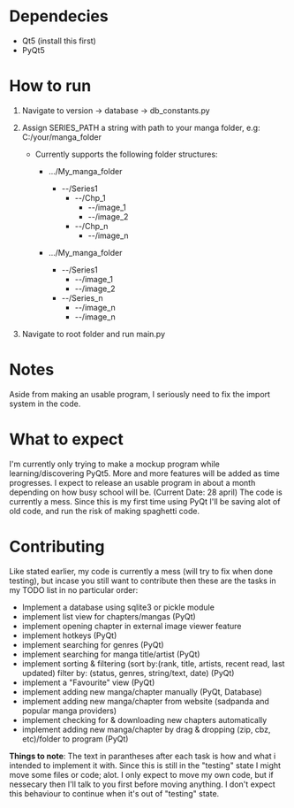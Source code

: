 # Dependecies
- Qt5 (install this first)
- PyQt5

# How to run
1. Navigate to version -> database -> db_constants.py
2. Assign SERIES_PATH a string with path to your manga folder, e.g: C:/your/manga_folder
    - Currently supports the following folder structures:
        + .../My_manga_folder
            - --/Series1
                - --/Chp_1
                    - --/image_1
                    - --/image_2
                - --/Chp_n
                    - --/image_n

        + .../My_manga_folder
            - --/Series1
                - --/image_1
                - --/image_2
            - --/Series_n
                - --/image_n
                - --/image_n

3. Navigate to root folder and run main.py

# Notes
Aside from making an usable program, I seriously need to fix the import system in the code.

# What to expect
I'm currently only trying to make a mockup program while learning/discovering PyQt5. More and more features will be added as time progresses. I expect to release an usable program in about a month depending on how busy school will be. (Current Date: 28 april)
The code is currently a mess.
Since this is my first time using PyQt I'll be saving alot of old code, and run the risk of making spaghetti code.

# Contributing
Like stated earlier, my code is currently a mess (will try to fix when done testing), but incase you still want to contribute then these are the tasks in my TODO list in no particular order:
- Implement a database using sqlite3 or pickle module
- implement list view for chapters/mangas (PyQt)
- implement opening chapter in external image viewer feature
- implement hotkeys (PyQt)
- implement searching for genres (PyQt)
- implement searching for manga title/artist (PyQt)
- implement sorting & filtering (sort by:(rank, title, artists, recent read, last updated) filter by: (status, genres, string/text, date) (PyQt)
- implement a "Favourite" view (PyQt)
- implement adding new manga/chapter manually (PyQt, Database)
- implement adding new manga/chapter from website (sadpanda and popular manga providers)
- implement checking for & downloading new chapters automatically
- implement adding new manga/chapter by drag & dropping (zip, cbz, etc)/folder to program (PyQt)

**Things to note**:
The text in parantheses after each task is how and what i intended to implement it with. Since this is still in the "testing" state I might move some files or code; alot. I only expect to move my own code, but if nessecary then I'll talk to you first before moving anything. I don't expect this behaviour to continue when it's out of "testing" state. 
